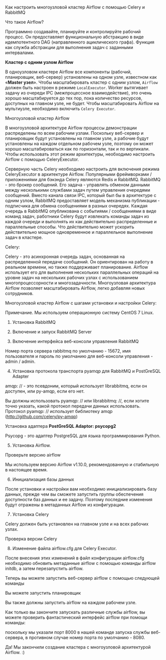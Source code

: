 Как настроить многоузловой кластер Airflow с помощью Celery и RabbitMQ

Что такое Airflow?

Программно создавайте, планируйте и контролируйте рабочий процесс. Он предоставляет функциональную абстракцию в виде идемпотентного DAG (направленного ациклического графа). Функция как служба абстракции для выполнения задач с заданными интервалами.

 

**Кластер с одним узлом Airflow**

В одноузловом кластере Airflow все компоненты (рабочий, планировщик, веб-сервер) установлены на одном узле, известном как «**Master узел**». Чтобы масштабировать кластер с одним узлом, `Airflow` должен быть настроен в режиме `LocalExecutor`. Worker вытягивает задачу из очереди IPC (межпроцессное взаимодействие), это очень хорошо масштабируется до тех пор, пока количество ресурсов, доступных на главном узле, не будет. Чтобы масштабировать Airflow на мультиузле, необходимо включить `Celery Executor`.

 

Многоузловой кластер Airflow

В многоузловой архитектуре Airflow процессы демонстрации распределены по всем рабочим узлам. Поскольку веб-сервер и планировщик будут установлены на главном узле, а рабочие будут установлены на каждом отдельном рабочем узле, поэтому он может хорошо масштабироваться как по горизонтали, так и по вертикали. Чтобы использовать этот режим архитектуры, необходимо настроить Airflow с помощью CeleryExecutor.

Серверную часть Celery необходимо настроить для включения режима CeleryExecutor в архитектуре Airflow. Популярными фреймворками / приложениями для бэкэнда Celery являются Redis и RabbitMQ. RabbitMQ - это брокер сообщений. Его задача - управлять обменом данными между несколькими службами задач путем управления очередями сообщений. Вместо канала связи IPC, который был бы в архитектуре с одним узлом, RabbitMQ предоставляет модель механизма публикации - подписчика для обмена сообщениями в разных очередях. Каждая очередь в RabbitMQ опубликована с событиями / сообщениями в виде команд задач, работники Celery будут извлекать команды задач из каждой очереди и выполнять их как действительно распределенные и параллельные способы. Что действительно может ускорить действительно мощное одновременное и параллельное выполнение задач в кластере.

 

Celery:

Celery - это асинхронная очередь задач, основанная на распределенной передаче сообщений. Он ориентирован на работу в реальном времени, но также поддерживает планирование. Airflow использует его для выполнения нескольких параллельных операций на уровне задач на нескольких рабочих узлах с использованием многопроцессорности и многозадачности. Многоузловая архитектура Airflow позволяет масштабировать Airflow, легко добавляя новых сотрудников.

 

Многоузловой кластер Airflow с шагами установки и настройки Celery:

Примечание. Мы используем операционную систему CentOS 7 Linux.

1. Установка RabbitMQ

2. Включение и запуск RabbitMQ Server

3. Включение интерфейса веб-консоли управления RabbitMQ

Номер порта сервера rabbitmq по умолчанию - 15672, имя пользователя и пароль по умолчанию для веб-консоли управления - admin / admin.

4. Установка протокола транспорта pyamqp для RabbitMQ и PostGreSQL Adapter

 

amqp: // - это псевдоним, который использует librabbitmq, если он доступен, или py-amqp, если его нет.

Вы должны использовать pyamqp: // или librabbitmq: //, если хотите точно указать, какой протокол передачи данных использовать. Протокол pyamqp: // использует библиотеку amqp (http://github.com/celery/py-amqp)

 

Установка адаптера **PostGreSQL Adaptor: psycopg2**

Psycopg - это адаптер PostgreSQL для языка программирования Python.

5. Установка Airflow.

Проверьте версию airflow

 

Мы используем версию Airflow v1.10.0, рекомендованную и стабильную в настоящее время.

6. Инициализация базы данных

После установки и настройки вам необходимо инициализировать базу данных, прежде чем вы сможете запустить группы обеспечения доступности баз данных и ее задачу. Поэтому последние изменения будут отражены в метаданных Airflow из конфигурации.

 

7. Установка Celery

Celery должен быть установлен на главном узле и на всех рабочих узлах.

 

Проверка версии Celery

8. Изменение файла airflow.cfg для Celery Executor.

 

После внесения этих изменений в файл конфигурации airflow.cfg необходимо обновить метаданные airflow с помощью команды airflow initdb, а затем перезапустить airflow.

 

Теперь вы можете запустить веб-сервер airflow с помощью следующей команды

Вы можете запустить планировщик

Вы также должны запустить airflow на каждом рабочем узле.

 

Как только вы закончите запускать различные службы airflow, вы можете проверить фантастический интерфейс airflow при помощи команды:

 

поскольку мы указали порт 8000 в нашей команде запуска службы веб-сервера, в противном случае номер порта по умолчанию - 8080.

Да! Мы закончили создание кластера с многоузловой архитектурой Airflow. :)
